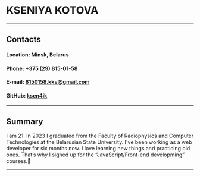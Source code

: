 # **KSENIYA KOTOVA**

---------------------------------------
## **Contacts**

#### Location: Minsk, Belarus
#### Phone: +375 (29) 815-01-58
#### E-mail: 8150158.kkv@gmail.com
#### GitHub: [ksen4ik](https://github.com/ksen4ik)

---------------------------------------
## **Summary**

I am 21. In 2023 I graduated from the Faculty of Radiophysics and Computer Technologies at the Belarusian State University. I've been working as a web developer for six months now. I love learning new things and practicing old ones. That’s why I signed up for the “JavaScript/Front-end developming” courses.👐

---------------------------------------
